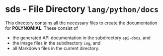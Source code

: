 # sds - File Directory **`lang/python/docs`**

This directory contains all the necessary files to create the documentation for **POLYNOMIAL**. 
These consist of 

- the generated API documentation in the subdirectory `api-docs`, and
- the image files in the subdirectory `img`, and
- all Markdown files in the current directory.
